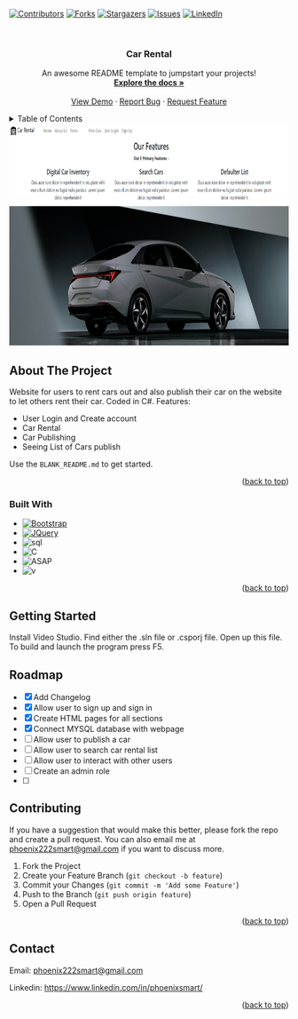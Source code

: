 <!-- Improved compatibility of back to top link: See: https://github.com/othneildrew/Best-README-Template/pull/73 -->
<a name="readme-top"></a>
<!--
*** Thanks for checking out the Best-README-Template. If you have a suggestion
*** that would make this better, please fork the repo and create a pull request
*** or simply open an issue with the tag "enhancement".
*** Don't forget to give the project a star!
*** Thanks again! Now go create something AMAZING! :D
-->



<!-- PROJECT SHIELDS -->
<!--
*** I'm using markdown "reference style" links for readability.
*** Reference links are enclosed in brackets [ ] instead of parentheses ( ).
*** See the bottom of this document for the declaration of the reference variables
*** for contributors-url, forks-url, etc. This is an optional, concise syntax you may use.
*** https://www.markdownguide.org/basic-syntax/#reference-style-links
-->
[![Contributors][contributors-shield]][contributors-url]
[![Forks][forks-shield]][forks-url]
[![Stargazers][stars-shield]][stars-url]
[![Issues][issues-shield]][issues-url]
[![LinkedIn][linkedin-shield]][linkedin-url]



<!-- PROJECT LOGO -->
<br />
<div align="center">
  <a href="https://github.com/othneildrew/Best-README-Template">
<!--     <img src="images/logo.png" alt="Logo" width="80" height="80"> -->
  </a>

  <h3 align="center">Car Rental</h3>

  <p align="center">
    An awesome README template to jumpstart your projects!
    <br />
    <a href="https://github.com/RayFFH/CarRental"><strong>Explore the docs »</strong></a>
    <br />
    <br />
    <a href="https://github.com/RayFFH/CarRental">View Demo</a>
    ·
    <a href="https://github.com/RayFFH/CarRental/issues">Report Bug</a>
    ·
    <a href="https://github.com/RayFFH/CarRental/issues">Request Feature</a>
  </p>
</div>



<!-- TABLE OF CONTENTS -->
<details>
  <summary>Table of Contents</summary>
  <ol>
    <li>
      <a href="#about-the-project">About The Project</a>
      <ul>
        <li><a href="#built-with">Built With</a></li>
      </ul>
    </li>
    <li>
      <a href="#getting-started">Getting Started</a>
      <ul>
        <li><a href="#prerequisites">Prerequisites</a></li>
        <li><a href="#installation">Installation</a></li>
      </ul>
    </li>
    <li><a href="#usage">Usage</a></li>
    <li><a href="#roadmap">Roadmap</a></li>
    <li><a href="#contributing">Contributing</a></li>
    <li><a href="#license">License</a></li>
    <li><a href="#contact">Contact</a></li>
    <li><a href="#acknowledgments">Acknowledgments</a></li>
  </ol>
</details>

<img src="carrental1.png" alt="Logo" width="1000" height="400">

<!-- ABOUT THE PROJECT -->
## About The Project

Website for users to rent cars out and also publish their car on the website to let others rent their car. Coded in C#.
Features:
* User Login and Create account
* Car Rental
* Car Publishing
* Seeing List of Cars publish

Use the `BLANK_README.md` to get started.

<p align="right">(<a href="#readme-top">back to top</a>)</p>



### Built With

* [![Bootstrap][Bootstrap.com]][Bootstrap-url]
* [![JQuery][JQuery.com]][JQuery-url]
* ![sql](https://img.shields.io/badge/MySQL-00000F?style=for-the-badge&logo=mysql&logoColor=white)
* ![C](https://img.shields.io/badge/C%23-239120?style=for-the-badge&logo=c-sharp&logoColor=white)
* ![ASAP](https://img.shields.io/badge/ASP.NET--blACK?style=for-the-badge)
* ![v](https://img.shields.io/badge/Visual_Studio-5C2D91?style=for-the-badge&logo=visual%20studio&logoColor=white)

<p align="right">(<a href="#readme-top">back to top</a>)</p>



<!-- GETTING STARTED -->
## Getting Started

Install Video Studio. Find either the .sln file or .csporj file.
Open up this file. To build and launch the program press F5.

<!-- ROADMAP -->
## Roadmap

- [x] Add Changelog
- [x] Allow user to sign up and sign in
- [x] Create HTML pages for all sections
- [x] Connect MYSQL database with webpage
- [ ] Allow user to publish a car
- [ ] Allow user to search car rental list
- [ ] Allow user to interact with other users
- [ ] Create an admin role
- [ ]  



<!-- CONTRIBUTING -->
## Contributing

If you have a suggestion that would make this better, please fork the repo and create a pull request. You can also email me at phoenix222smart@gmail.com if you want to discuss more.

1. Fork the Project
2. Create your Feature Branch (`git checkout -b feature`)
3. Commit your Changes (`git commit -m 'Add some Feature'`)
4. Push to the Branch (`git push origin feature`)
5. Open a Pull Request

<p align="right">(<a href="#readme-top">back to top</a>)</p>

<!-- CONTACT -->
## Contact

Email: phoenix222smart@gmail.com

Linkedin: https://www.linkedin.com/in/phoenixsmart/

<p align="right">(<a href="#readme-top">back to top</a>)</p>





<!-- MARKDOWN LINKS & IMAGES -->
<!-- https://www.markdownguide.org/basic-syntax/#reference-style-links -->
[contributors-shield]: https://img.shields.io/github/contributors/RayFFH/CarRental?style=for-the-badge
[contributors-url]: https://github.com/RayFFH/CarRental/graphs/contributors
[forks-shield]: https://img.shields.io/github/forks/RayFFH/CarRental?style=for-the-badge
[forks-url]: https://github.com/RayFFH/CarRental/network/members
[stars-shield]: https://img.shields.io/github/stars/RayFFH/CarRental?style=for-the-badge
[stars-url]: https://github.com/RayFFH/CarRental/stargazers
[issues-shield]: https://img.shields.io/github/issues/RayFFH/CarRental?style=for-the-badge
[issues-url]: https://github.com/RayFFH/CarRental/issues
[linkedin-shield]: https://img.shields.io/badge/-LinkedIn-black.svg?style=for-the-badge&logo=linkedin&colorB=555
[linkedin-url]: https://www.linkedin.com/in/phoenixsmart/
[product-screenshot]: images/screenshot.png
[Next.js]: https://img.shields.io/badge/next.js-000000?style=for-the-badge&logo=nextdotjs&logoColor=white
[Next-url]: https://nextjs.org/
[React.js]: https://img.shields.io/badge/React-20232A?style=for-the-badge&logo=react&logoColor=61DAFB
[React-url]: https://reactjs.org/
[Vue.js]: https://img.shields.io/badge/Vue.js-35495E?style=for-the-badge&logo=vuedotjs&logoColor=4FC08D
[Vue-url]: https://vuejs.org/
[Angular.io]: https://img.shields.io/badge/Angular-DD0031?style=for-the-badge&logo=angular&logoColor=white
[Angular-url]: https://angular.io/
[Svelte.dev]: https://img.shields.io/badge/Svelte-4A4A55?style=for-the-badge&logo=svelte&logoColor=FF3E00
[Svelte-url]: https://svelte.dev/
[Laravel.com]: https://img.shields.io/badge/Laravel-FF2D20?style=for-the-badge&logo=laravel&logoColor=white
[Laravel-url]: https://laravel.com
[Bootstrap.com]: https://img.shields.io/badge/Bootstrap-563D7C?style=for-the-badge&logo=bootstrap&logoColor=white
[Bootstrap-url]: https://getbootstrap.com
[JQuery.com]: https://img.shields.io/badge/jQuery-0769AD?style=for-the-badge&logo=jquery&logoColor=white
[JQuery-url]: https://jquery.com 
